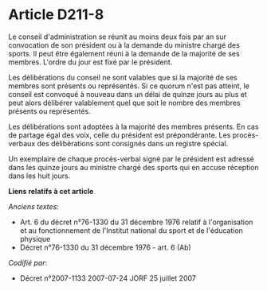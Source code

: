 # Article D211-8

Le conseil d'administration se réunit au moins deux fois par an sur convocation de son président ou à la demande du ministre
chargé des sports. Il peut être également réuni à la demande de la majorité de ses membres. L'ordre du jour est fixé par le
président.

Les délibérations du conseil ne sont valables que si la majorité de ses membres sont présents ou représentés. Si ce quorum
n'est pas atteint, le conseil est convoqué à nouveau dans un délai de quinze jours au plus et peut alors délibérer
valablement quel que soit le nombre des membres présents ou représentés.

Les délibérations sont adoptées à la majorité des membres présents. En cas de partage égal des voix, celle du président est
prépondérante. Les procès-verbaux des délibérations sont consignés dans un registre spécial.

Un exemplaire de chaque procès-verbal signé par le président est adressé dans les quinze jours au ministre chargé des sports
qui en accuse réception dans les huit jours.

**Liens relatifs à cet article**

_Anciens textes_:

  - Art. 6 du décret n°76-1330 du 31 décembre 1976 relatif à l'organisation et au fonctionnement de l'Institut national du sport et de l'éducation physique
  - Décret n°76-1330 du 31 décembre 1976 - art. 6 (Ab)

_Codifié par_:

  - Décret n°2007-1133 2007-07-24 JORF 25 juillet 2007
